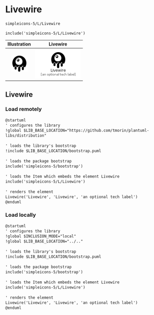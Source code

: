 # Livewire


```text
simpleicons-5/L/Livewire
```

```text
include('simpleicons-5/L/Livewire')
```



| Illustration | Livewire |
| :---: | :---: |
| ![illustration for Illustration](../../simpleicons-5/L/Livewire.png) | ![illustration for Livewire](../../simpleicons-5/L/Livewire.Local.png) |




## Livewire

### Load remotely
```plantuml
@startuml
' configures the library
!global $LIB_BASE_LOCATION="https://github.com/tmorin/plantuml-libs/distribution"

' loads the library's bootstrap
!include $LIB_BASE_LOCATION/bootstrap.puml

' loads the package bootstrap
include('simpleicons-5/bootstrap')

' loads the Item which embeds the element Livewire
include('simpleicons-5/L/Livewire')

' renders the element
Livewire('Livewire', 'Livewire', 'an optional tech label')
@enduml
```

### Load locally
```plantuml
@startuml
' configures the library
!global $INCLUSION_MODE="local"
!global $LIB_BASE_LOCATION="../.."

' loads the library's bootstrap
!include $LIB_BASE_LOCATION/bootstrap.puml

' loads the package bootstrap
include('simpleicons-5/bootstrap')

' loads the Item which embeds the element Livewire
include('simpleicons-5/L/Livewire')

' renders the element
Livewire('Livewire', 'Livewire', 'an optional tech label')
@enduml
```

